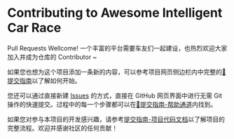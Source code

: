 # Contributing to Awesome Intelligent Car Race

Pull Requests Wellcome! 一个丰富的平台需要车友们一起建设，也热烈欢迎大家加入并成为仓库的 Contributor ~

如果您也想为这个项目添加一条新的内容，可以参考项目网页侧边栏内中完整的[🔭提交指南](https://ittuann.github.io/Awesome-IntelligentCarRace/contribution/contribution/)以了解如何开始。

您还可以通过直接新建 [Issues](https://github.com/ittuann/Awesome-IntelligentCarRace/issues) 的方式，直接在 GitHub 网页界面中进行无需 Git 操作的快速提交。过程中的每一个步骤都可以在[🔭提交指南-帮助通道](https://ittuann.github.io/Awesome-IntelligentCarRace/contribution/contribution/#_3)内找到。

如果您对参与本项目的开发感兴趣，请参考[提交指南-项目代码文档](https://ittuann.github.io/Awesome-IntelligentCarRace/contribution/contribution/#_2)以了解项目的完整流程。欢迎并感谢社区的任何贡献！
